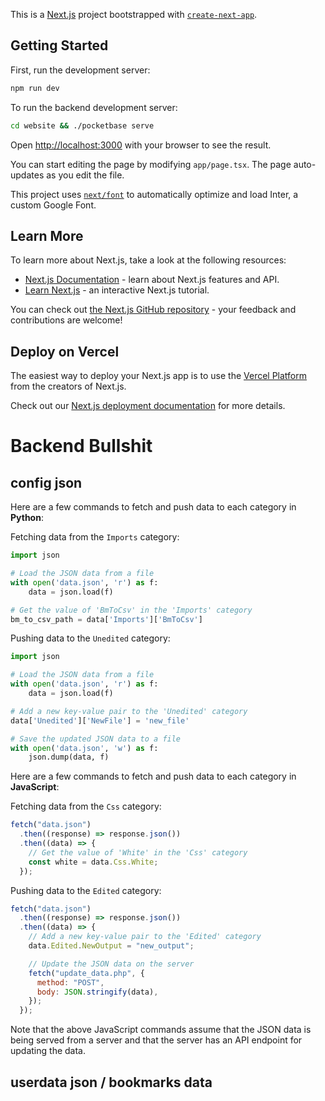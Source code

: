 This is a [Next.js](https://nextjs.org/) project bootstrapped with [`create-next-app`](https://github.com/vercel/next.js/tree/canary/packages/create-next-app).

## Getting Started

First, run the development server:

```bash
npm run dev
```

To run the backend development server:

```bash
cd website && ./pocketbase serve
```

Open [http://localhost:3000](http://localhost:3000) with your browser to see the result.

You can start editing the page by modifying `app/page.tsx`. The page auto-updates as you edit the file.

This project uses [`next/font`](https://nextjs.org/docs/basic-features/font-optimization) to automatically optimize and load Inter, a custom Google Font.

## Learn More

To learn more about Next.js, take a look at the following resources:

- [Next.js Documentation](https://nextjs.org/docs) - learn about Next.js features and API.
- [Learn Next.js](https://nextjs.org/learn) - an interactive Next.js tutorial.

You can check out [the Next.js GitHub repository](https://github.com/vercel/next.js/) - your feedback and contributions are welcome!

## Deploy on Vercel

The easiest way to deploy your Next.js app is to use the [Vercel Platform](https://vercel.com/new?utm_medium=default-template&filter=next.js&utm_source=create-next-app&utm_campaign=create-next-app-readme) from the creators of Next.js.

Check out our [Next.js deployment documentation](https://nextjs.org/docs/deployment) for more details.

# Backend Bullshit

## config json

Here are a few commands to fetch and push data to each category in **Python**:

Fetching data from the `Imports` category:

```python
import json

# Load the JSON data from a file
with open('data.json', 'r') as f:
    data = json.load(f)

# Get the value of 'BmToCsv' in the 'Imports' category
bm_to_csv_path = data['Imports']['BmToCsv']
```

Pushing data to the `Unedited` category:

```python
import json

# Load the JSON data from a file
with open('data.json', 'r') as f:
    data = json.load(f)

# Add a new key-value pair to the 'Unedited' category
data['Unedited']['NewFile'] = 'new_file'

# Save the updated JSON data to a file
with open('data.json', 'w') as f:
    json.dump(data, f)
```

Here are a few commands to fetch and push data to each category in **JavaScript**:

Fetching data from the `Css` category:

```javascript
fetch("data.json")
  .then((response) => response.json())
  .then((data) => {
    // Get the value of 'White' in the 'Css' category
    const white = data.Css.White;
  });
```

Pushing data to the `Edited` category:

```javascript
fetch("data.json")
  .then((response) => response.json())
  .then((data) => {
    // Add a new key-value pair to the 'Edited' category
    data.Edited.NewOutput = "new_output";

    // Update the JSON data on the server
    fetch("update_data.php", {
      method: "POST",
      body: JSON.stringify(data),
    });
  });
```

Note that the above JavaScript commands assume that the JSON data is being served from a server and that the server has an API endpoint for updating the data.

## userdata json / bookmarks data
